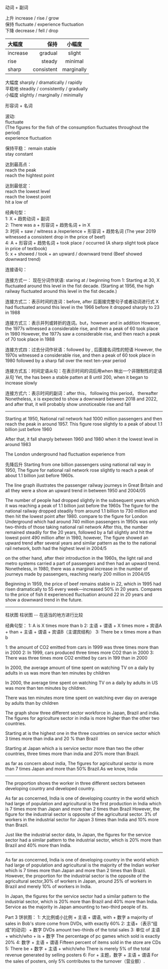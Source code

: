 动词 + 副词  

上升 increase / rise / grow  
保持 fluctuate / experience fluctuation   
下降 decrease / fell / drop 

| 大幅度     | 保持        | 小幅度 |
| :-----    | ----:      | :----: |
| increase  | gradual    | slight |
| rise      | steady     | minimal |
| sharp     | consistent | marginally |


大幅度  sharply  / dramatically / rapidly  
平稳地  steadily / consistently / gradually   
小幅度  slightly / marginally   / minimally  

形容词 + 名词


波动:  
fluctuate  
(The figures for the fish of the consumption fluctuates throughout the period)  
experience fluctuation

保持平稳：
remain stable  
stay constant

达到最高点：  
reach the peak   
reach the hightest point

达到最低定：  
reach the lowest level  
reach the lowest point  
hit a low of  

经典句型：  
1: X + 趋势动词 + 副词  
2: There was a + 形容词 + 趋势名词 + in X  
3: 时间 +  saw / witness a /experience + 形容词 + 趋势名词  (The year 2019 witnessed a consistent drop in the price of beef)  
4: A + 形容词 + 趋势名词 + took place / occurred (A sharp slight took place in price of textbook)  
5: x + showed / took + an upward / downward trend (Beef showed downward trend)  

连接语句：

连接方式一： 现在分词作状语: staring at / beginning from
1: Starting at 30, X fluctuated around this level in the fist decade.
(Starting at 1956, the high railway fluctuated around this level in the fist decade.)

连接方式二：表示时间的连词：before, after 后面接完整句子或者动词进行式
X had fluctuated around this level in the 1966 before it dropped sharply to 23 in 1988

连接方式三：表示并列或转折的连词。but，however and in addition
However, the 1977s witnessed a considerable rise, and then a peak of 60 took place in 1980
However, the 1977s saw a considerable rise, and then reach a peak of 70 took place in 1988

连接方式四：过去分词作状语：followed by , 后面接名词性的短语
However, the 1970s witnessed a considerable rise, and then a peak of 60 took place in 1980 followed by a sharp fall over the next ten-year period

连接方式五：时间定语从句：在表示时间的词后用when 映出一个非限制性的定语从句
Yet, the has been a stable patten at 8 until 200, when it began to increase slowly

连接方式六：表示时间的副词：after this， following this period， thereafter
Nonetheless, x is expected to show a downward between 2018 and 2022, and after that, it will probably show unnoticeable rise and fall


------
Starting at 1950, National rail network had 1000 million passengers and then reach the peak in around 1957. This figure rose slightly to a peak of about 1.1 billion just before 1960

After that, it fall sharply between 1960 and 1980 when it the lowest level in around 1983


The London underground had fluctuation experience from 


先降后升
Starting from one billion passengers using national rail way in 1950, The figure for national rail network rose slightly to reach a peak of about 1.1 billion just before 1960s.

The line graph illustrates the  passenger railway journeys in Great Britain and all they were a show an upward trend in between 1950 and 2004/05

The number of people had dropped slightly in the subsequent years which it was reaching a peak of 1.1 billion just before the 1960s
The figure for the national railway dropped steadily from around 1.1 billion to 730 million and then hit the lowest point after 1980. compare to the figure for London Underground which had around 740 million passengers in 1950s was only two-thirds of those taking national rail network After this, the number remained steadily for the 20 years, followed by a fall slightly and hit the lowest point 490 million after in 1980, however, The figure showed an upward trend after several years and similar pattern as the to the national rail network, both had the highest level in 2004/5

on the other hand, after their introduction in the 1960s, the light rail and metro systems carried a part of passengers and then had an upward trend. Nonetheless, in  1980, there was a marginal increase in the number of journeys made by passengers, reaching nearly 200 million in 2004/05

Beginning in 1959, the price of beef remains stable in 22, which in 1995 had risen dramatically to 55 every week—increased 50% in 20 years. Compares to the price of fish it experienced fluctuation around 22 in 20 years and show a downward trend in the future.

-----------------

柱状图
柱状图 -- 在适当的地方进行比较

经典句型：
1: A is X times more than b
2: 主语 + 谓语 + X times more + 宾语A + than + 主语 + 谓语 + 宾语B（主谓宾结构）
3: There be x times more a than b

1: the amount of CO2 emitted from cars in 1999 was three times more than in 2000
2: In 1999, cars produced three times more CO2 than in 2000
3: There was three times more CO2 emitted by cars in 199 than in 2000

In 2000, the average amount of time spent on watching TV on a daily by adults in us was more than ten minutes by children

In 2000, the average time spent on watching TV on a daily by adults in US was more than ten minutes by children.

<!-- In 2000, adults spent on watching TV every day in us was more than ten minutes by children -->

There was ten minutes more time spent on watching ever day on average  by adults than by children


The graph show three different sector workforce in Japan, Brazil and india. The figures for agriculture sector in india is more higher than the other two countries.

Starting at is the highest one in the three countries on service sector which 3 times more than india and 20 % than Brazil

Starting at Japan which a is service sector more than two the other countries, three times more than india and 20% more than Brazil.

as far as concern about india, The figures for agricultural sector is more than 7 times
Japan and more than 50% Brazil.As we know, India


----
The proportion shows the worker in three different sectors between 
developing country and developed country.

As far as concerned, India is one of developing country in the world which had large of population and agricultural is the first production in India which is 7 times more than Japan and more than 2 times than Brazil However, the figure for the industrial sector is opposite of the agricultural sector. 3% of workers in the industrial sector for Japan 3 times than India and 10% more than Brazil. 

Just like the industrial sector data, In Japan, the figures for the service sector had a similar pattern to the industrial sector, which is 20% more than Brazil and 40% more than India.

----

As far as concerned, India is one of developing country in the world which had large of population and agricultural is the majority of the Indian worker which is 7 times more than Japan and more than 2 times than Brazil. However, the proportion for the industrial sector is the opposite of the agricultural sector,30% of workers in Japan, around 25% of workers in Brazil and merely 10% of workers in India. 

In Japan, the figures for the service sector had a similar pattern to the industrial sector, which is 20% more than Brazil and 40% more than India. Service as the majority in Japan amounting to two-third people of its.


Part 3 饼状图：
1: 大比例或小比例 + 主语 + 谓语, with + 数字
a majority of sales in Bob's store come from DVDs, with exactly 60%
2: 主语+（表示“组成”的动词）+ 数字
DVDs amount two-thirds of the total sales
3: 单位 of 主语 + which/who + is + 数字
The percentage of pc games which sold is exactly 20%
4: 数字 + 主语 + 谓语
Fifteen percent of items sold in the store are CDs
5: There be + 数字 + 主语 + which/who
There is merely 5% of the total revenue generated by selling posters
6: For + 主题，数字 + 主语 + 谓语
For the sales of posters, only 5% contributes to the turnover（营业额）.